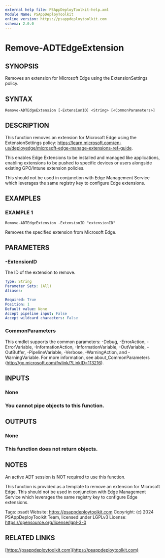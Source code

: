 ```yaml
---
external help file: PSAppDeployToolkit-help.xml
Module Name: PSAppDeployToolkit
online version: https://psappdeploytoolkit.com
schema: 2.0.0
---
```


# Remove-ADTEdgeExtension

## SYNOPSIS
Removes an extension for Microsoft Edge using the ExtensionSettings policy.

## SYNTAX

```
Remove-ADTEdgeExtension [-ExtensionID] <String> [<CommonParameters>]
```

## DESCRIPTION
This function removes an extension for Microsoft Edge using the ExtensionSettings policy: https://learn.microsoft.com/en-us/deployedge/microsoft-edge-manage-extensions-ref-guide.

This enables Edge Extensions to be installed and managed like applications, enabling extensions to be pushed to specific devices or users alongside existing GPO/Intune extension policies.

This should not be used in conjunction with Edge Management Service which leverages the same registry key to configure Edge extensions.

## EXAMPLES

### EXAMPLE 1
```
Remove-ADTEdgeExtension -ExtensionID "extensionID"
```

Removes the specified extension from Microsoft Edge.

## PARAMETERS

### -ExtensionID
The ID of the extension to remove.

```yaml
Type: String
Parameter Sets: (All)
Aliases:

Required: True
Position: 1
Default value: None
Accept pipeline input: False
Accept wildcard characters: False
```

### CommonParameters
This cmdlet supports the common parameters: -Debug, -ErrorAction, -ErrorVariable, -InformationAction, -InformationVariable, -OutVariable, -OutBuffer, -PipelineVariable, -Verbose, -WarningAction, and -WarningVariable.
For more information, see about_CommonParameters (http://go.microsoft.com/fwlink/?LinkID=113216).

## INPUTS

### None
### You cannot pipe objects to this function.
## OUTPUTS

### None
### This function does not return objects.
## NOTES
An active ADT session is NOT required to use this function.

This function is provided as a template to remove an extension for Microsoft Edge.
This should not be used in conjunction with Edge Management Service which leverages the same registry key to configure Edge extensions.

Tags: psadt
Website: https://psappdeploytoolkit.com
Copyright: (c) 2024 PSAppDeployToolkit Team, licensed under LGPLv3
License: https://opensource.org/license/lgpl-3-0

## RELATED LINKS

[https://psappdeploytoolkit.com](https://psappdeploytoolkit.com)

